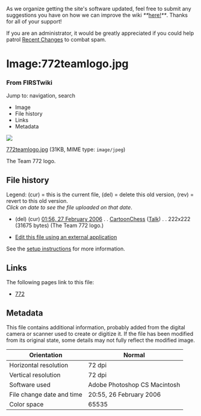 As we organize getting the site's software updated, feel free to submit any
suggestions you have on how we can improve the wiki
_**_[here!](/index.php/User:Hallry/Suggestions "User:Hallry/Suggestions"
)_**_. Thanks for all of your support!

If you are an administrator, it would be greatly appreciated if you could help
patrol [Recent Changes](/index.php/Special:Recentchanges
"Special:Recentchanges" ) to combat spam.

# Image:772teamlogo.jpg

### From FIRSTwiki

Jump to: navigation, search

  * Image
  * File history
  * Links
  * Metadata

![](/media/a/ad/772teamlogo.jpg)

[772teamlogo.jpg](/media/a/ad/772teamlogo.jpg "772teamlogo.jpg" ) (31KB, MIME
type: `image/jpeg`)

The Team 772 logo.

## File history

Legend: (cur) = this is the current file, (del) = delete this old version,
(rev) = revert to this old version.  
_Click on date to see the file uploaded on that date_.

  * (del) (cur) [01:56, 27 February 2006](/media/a/ad/772teamlogo.jpg "/media/a/ad/772teamlogo.jpg" ) . . [CartoonChess](/index.php?title=User:CartoonChess&action=edit "User:CartoonChess" ) ([Talk](/index.php?title=User_talk:CartoonChess&action=edit "User talk:CartoonChess" )) . . 222x222 (31675 bytes) (The Team 772 logo.)
  

  * [Edit this file using an external application](/index.php?title=Image:772teamlogo.jpg&action=edit&externaledit=true&mode=file "Image:772teamlogo.jpg" )

See the [setup
instructions](http://meta.wikimedia.org/wiki/Help:External_editors
"http://meta.wikimedia.org/wiki/Help:External_editors" ) for more information.

## Links

The following pages link to this file:

  * [772](/index.php/772 "772" )

## Metadata

This file contains additional information, probably added from the digital
camera or scanner used to create or digitize it. If the file has been modified
from its original state, some details may not fully reflect the modified
image.

Orientation |  Normal  
---|---  
Horizontal resolution |  72 dpi  
Vertical resolution |  72 dpi  
Software used |  Adobe Photoshop CS Macintosh  
File change date and time |  20:55, 26 February 2006  
Color space |  65535  
  
